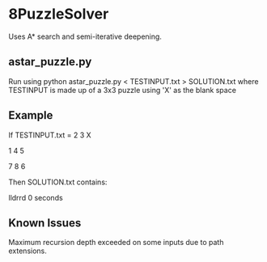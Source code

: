 8PuzzleSolver
=============

Uses A* search and semi-iterative deepening.

astar_puzzle.py
---------------
Run using python astar_puzzle.py < TESTINPUT.txt > SOLUTION.txt
where TESTINPUT is made up of a 3x3 puzzle using 'X' as the blank space

Example
--------
If TESTINPUT.txt = 
2 3 X

1 4 5

7 8 6

Then SOLUTION.txt contains:

lldrrd
0 seconds

Known Issues
------------
Maximum recursion depth exceeded on some inputs due to path extensions.
